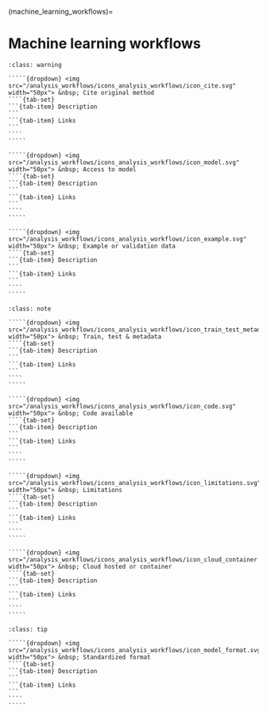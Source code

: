 (machine_learning_workflows)=
# Machine learning workflows

``````{admonition} Minimal
:class: warning

`````{dropdown} <img src="/analysis_workflows/icons_analysis_workflows/icon_cite.svg" width="50px"> &nbsp; Cite original method
````{tab-set}
```{tab-item} Description
```
```{tab-item} Links
```
````
````` 

`````{dropdown} <img src="/analysis_workflows/icons_analysis_workflows/icon_model.svg" width="50px"> &nbsp; Access to model
````{tab-set}
```{tab-item} Description
```
```{tab-item} Links
```
````
````` 

`````{dropdown} <img src="/analysis_workflows/icons_analysis_workflows/icon_example.svg" width="50px"> &nbsp; Example or validation data
````{tab-set}
```{tab-item} Description
```
```{tab-item} Links
```
````
````` 

``````

``````{admonition} Recommended (Pre-trained & novel models)
:class: note

`````{dropdown} <img src="/analysis_workflows/icons_analysis_workflows/icon_train_test_metadata.svg" width="50px"> &nbsp; Train, test & metadata
````{tab-set}
```{tab-item} Description
```
```{tab-item} Links
```
````
````` 

`````{dropdown} <img src="/analysis_workflows/icons_analysis_workflows/icon_code.svg" width="50px"> &nbsp; Code available
````{tab-set}
```{tab-item} Description
```
```{tab-item} Links
```
````
````` 

`````{dropdown} <img src="/analysis_workflows/icons_analysis_workflows/icon_limitations.svg" width="50px"> &nbsp; Limitations
````{tab-set}
```{tab-item} Description
```
```{tab-item} Links
```
````
````` 

`````{dropdown} <img src="/analysis_workflows/icons_analysis_workflows/icon_cloud_container.svg" width="50px"> &nbsp; Cloud hosted or container
````{tab-set}
```{tab-item} Description
```
```{tab-item} Links
```
````
````` 

``````

``````{admonition} Ideal (novel models)
:class: tip

`````{dropdown} <img src="/analysis_workflows/icons_analysis_workflows/icon_model_format.svg" width="50px"> &nbsp; Standardized format
````{tab-set}
```{tab-item} Description
```
```{tab-item} Links
```
````
````` 

``````

<!--Notes which will not be shown on the actual page-->